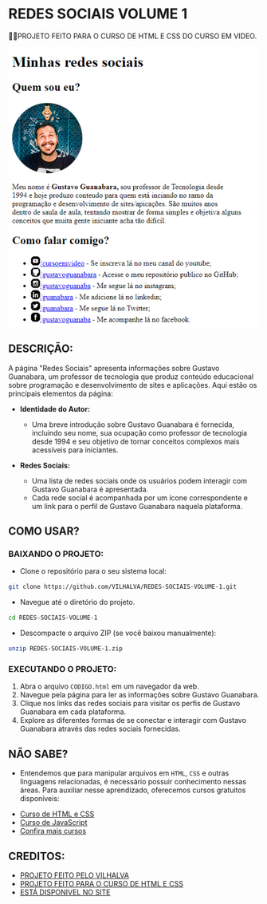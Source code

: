 # REDES SOCIAIS VOLUME 1
👨‍🏫PROJETO FEITO PARA O CURSO DE HTML E CSS DO CURSO EM VIDEO.

<img src="FOTO.png" align="center" width="500"> <br>

## DESCRIÇÃO:
A página "Redes Sociais" apresenta informações sobre Gustavo Guanabara, um professor de tecnologia que produz conteúdo educacional sobre programação e desenvolvimento de sites e aplicações. Aqui estão os principais elementos da página:

- **Identidade do Autor:**
  - Uma breve introdução sobre Gustavo Guanabara é fornecida, incluindo seu nome, sua ocupação como professor de tecnologia desde 1994 e seu objetivo de tornar conceitos complexos mais acessíveis para iniciantes.

- **Redes Sociais:**
  - Uma lista de redes sociais onde os usuários podem interagir com Gustavo Guanabara é apresentada.
  - Cada rede social é acompanhada por um ícone correspondente e um link para o perfil de Gustavo Guanabara naquela plataforma.

## COMO USAR?
### BAIXANDO O PROJETO:
* Clone o repositório para o seu sistema local:

```bash
git clone https://github.com/VILHALVA/REDES-SOCIAIS-VOLUME-1.git
```

* Navegue até o diretório do projeto.

```bash
cd REDES-SOCIAIS-VOLUME-1
```

* Descompacte o arquivo ZIP (se você baixou manualmente):

```bash
unzip REDES-SOCIAIS-VOLUME-1.zip
```

### EXECUTANDO O PROJETO:
1. Abra o arquivo `CODIGO.html` em um navegador da web.
2. Navegue pela página para ler as informações sobre Gustavo Guanabara.
3. Clique nos links das redes sociais para visitar os perfis de Gustavo Guanabara em cada plataforma.
4. Explore as diferentes formas de se conectar e interagir com Gustavo Guanabara através das redes sociais fornecidas.

## NÃO SABE?
- Entendemos que para manipular arquivos em `HTML`, `CSS` e outras linguagens relacionadas, é necessário possuir conhecimento nessas áreas. Para auxiliar nesse aprendizado, oferecemos cursos gratuitos disponíveis:
* [Curso de HTML e CSS](https://github.com/VILHALVA/CURSO-DE-HTML-E-CSS)
* [Curso de JavaScript](https://github.com/VILHALVA/CURSO-DE-JAVASCRIPT)
* [Confira mais cursos](https://github.com/VILHALVA?tab=repositories&q=+topic:CURSO)

## CREDITOS:
- [PROJETO FEITO PELO VILHALVA](https://github.com/VILHALVA)
- [PROJETO FEITO PARA O CURSO DE HTML E CSS](https://github.com/VILHALVA/CURSO-DE-HTML-E-CSS)
- [ESTÁ DISPONIVEL NO SITE](https://vilhalva.github.io/STYLER/STYLER.html)
